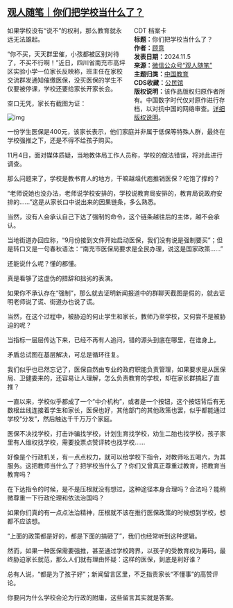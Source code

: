 <!--1730824116000-->
[观人随笔｜你们把学校当什么了？](https://chinadigitaltimes.net/chinese/712852.html)
------

<div style="width:42%;float:right;padding-left:20px;"><div class="su-spoiler su-spoiler-style-fancy su-spoiler-icon-chevron-circle su-spoiler-closed" data-scroll-offset="0" data-anchor-in-url="no"><div class="su-spoiler-title" tabindex="0" role="button"><span class="su-spoiler-icon"></span>CDT 档案卡</div><div class="su-spoiler-content su-u-clearfix su-u-trim"><strong>标题：</strong>你们把学校当什么了？<br><strong>作者：</strong><a href="https://chinadigitaltimes.net/space/观人随笔" target="_blank">顾意</a><br><strong>发表日期：</strong>2024.11.5<br><strong>来源：</strong><a href="https://web.archive.org/web/https://mp.weixin.qq.com/s/myuiYRvdIYu0S6iuwftIUA" target="_blank">微信公众号“观人随笔”</a><br><strong>主题归类：</strong><a href="https://chinadigitaltimes.net/space/中国教育" target="_blank">中国教育</a><br><strong>CDS收藏：</strong><a href="https://chinadigitaltimes.net/space/%E5%85%AC%E6%B0%91%E9%A6%86" target="_blank" rel="noopener">公民馆</a><br><strong>版权说明：</strong>该作品版权归原作者所有。中国数字时代仅对原作进行存档，以对抗中国的网络审查。<a href="https://chinadigitaltimes.net/chinese/copyright">详细版权说明</a>。</div></div></div><p>如果学校没有“说不”的权利，那么教育就永远无法雄起。</p><p>“你不买，天天群里催，小孩都被区别对待了，不买不行啊！”近日，四川省南充市高坪区实验小学一位家长反映称，班主任在家校交流群发通知催缴医保，没买医保的学生不仅要被停课，学校还要给家长开家长会。</p><p>空口无凭，家长有截图为证：</p><p><img decoding="async" src="https://chinadigitaltimes.net/chinese/files/2024/11/post-712852-672a471ddee67." alt="img"></p><p>一份学生医保是400元，该家长表示，他们家庭并非属于低保等特殊人群，最终在学校强推之下，还是不得不给孩子购买。</p><p>11月4日，面对媒体质疑，当地教体局工作人员称，学校的做法错误，将对此进行调查。</p><p>那么问题来了，学校是教书育人的地方，干嘛越俎代庖推销医保？吃饱了撑的？</p><p>“老师说她也没办法，老师说学校安排的，学校说教育局安排的，教育局说政府安排的……”这是从家长口中说出来的因果链条，多么熟悉。</p><p>当然，没有人会承认自己下达了强制的命令，这个链条越往后的主体，越不会承认。</p><p>当地街道办回应称，“9月份接到文件开始启动医保，我们没有说是强制要买”；但是转口又是一句春秋语法：“南充市医保局要求是全民办理，说这是国家政策……”</p><p>还能说什么呢？懂的都懂。</p><p>真是看够了这虚伪的措辞和拙劣的表演。</p><p>如果你不承认存在“强制”，那么就去证明新闻报道中的群聊天截图是假的，就去证明老师说了谎、街道办也说了谎。</p><p>当然，在这个过程中，被胁迫的何止学生和家长，教师乃至学校，又何尝不是被胁迫的呢？</p><p>当指标一层层传达下来，已经不再有人追问，错的源头到底在哪里，在谁身上。</p><p>矛盾总试图在基层解决，可总是循环往复。</p><p>我们似乎也已然忘记了，医保自然由专业的政府职能负责管理，如果要求是从医保局、卫健委来的，还容易让人理解，怎么负责教育的学校，却在家长群搞起了直推？</p><p>一直以来，学校似乎都成了一个“中介机构”，或者是一个按钮，这个按钮背后有无数根丝线连接着学生和家长，医保也好，其他部门的其他政策也罢，似乎都能通过学校“分发”，然后触达千千万万个家庭。</p><p>医保不决找学校，打击诈骗找学校，计划生育找学校，劝生二胎也找学校，孩子家里有人维权找学校，需要投票点赞评转也找学校……</p><p>好像是个行政机关，有一点点权力，就可以给学校下指令，对教师吆五喝六，为其服务。这把教师当什么了？把学校当什么了？你们又曾真正尊重过教育，把教育当教育吗？</p><p>在下达指令的时候，是不是压根就没有想过，这种途径本身合理吗？合法吗？能稍微尊重一下行政伦理和依法治国吗？</p><p>如果你们真的有一点点法治精神，压根就不该在推行医保政策的时候想到学校，想都不应该想。</p><p>“上面的政策都是好的，都是下面的搞砸了”，我们也经常听到这种逻辑。</p><p>然而，如果一种医保需要强推，甚至通过学校跨界，以孩子的受教育权为筹码，最终胁迫家长就范，那么人们就有理由怀疑：这样的医保，到底是利好谁？</p><p>总有人说，“都是为了孩子好”；新闻留言区里，不乏指责家长“不懂事”的高赞评论。</p><p>你要问为什么学校会沦为行政的附庸，这些留言其实就是答案。</p><div class="addtoany_share_save_container addtoany_content addtoany_content_bottom"><div class="a2a_kit a2a_kit_size_32 addtoany_list" data-a2a-url="https://chinadigitaltimes.net/chinese/712852.html" data-a2a-title="观人随笔｜你们把学校当什么了？"><a class="a2a_button_facebook" href="https://www.addtoany.com/add_to/facebook?linkurl=https%3A%2F%2Fchinadigitaltimes.net%2Fchinese%2F712852.html&amp;linkname=%E8%A7%82%E4%BA%BA%E9%9A%8F%E7%AC%94%EF%BD%9C%E4%BD%A0%E4%BB%AC%E6%8A%8A%E5%AD%A6%E6%A0%A1%E5%BD%93%E4%BB%80%E4%B9%88%E4%BA%86%EF%BC%9F" title="Facebook" rel="nofollow noopener" target="_blank"></a><a class="a2a_button_twitter" href="https://www.addtoany.com/add_to/twitter?linkurl=https%3A%2F%2Fchinadigitaltimes.net%2Fchinese%2F712852.html&amp;linkname=%E8%A7%82%E4%BA%BA%E9%9A%8F%E7%AC%94%EF%BD%9C%E4%BD%A0%E4%BB%AC%E6%8A%8A%E5%AD%A6%E6%A0%A1%E5%BD%93%E4%BB%80%E4%B9%88%E4%BA%86%EF%BC%9F" title="Twitter" rel="nofollow noopener" target="_blank"></a><a class="a2a_button_telegram" href="https://www.addtoany.com/add_to/telegram?linkurl=https%3A%2F%2Fchinadigitaltimes.net%2Fchinese%2F712852.html&amp;linkname=%E8%A7%82%E4%BA%BA%E9%9A%8F%E7%AC%94%EF%BD%9C%E4%BD%A0%E4%BB%AC%E6%8A%8A%E5%AD%A6%E6%A0%A1%E5%BD%93%E4%BB%80%E4%B9%88%E4%BA%86%EF%BC%9F" title="Telegram" rel="nofollow noopener" target="_blank"></a><a class="a2a_button_reddit" href="https://www.addtoany.com/add_to/reddit?linkurl=https%3A%2F%2Fchinadigitaltimes.net%2Fchinese%2F712852.html&amp;linkname=%E8%A7%82%E4%BA%BA%E9%9A%8F%E7%AC%94%EF%BD%9C%E4%BD%A0%E4%BB%AC%E6%8A%8A%E5%AD%A6%E6%A0%A1%E5%BD%93%E4%BB%80%E4%B9%88%E4%BA%86%EF%BC%9F" title="Reddit" rel="nofollow noopener" target="_blank"></a><a class="a2a_button_whatsapp" href="https://www.addtoany.com/add_to/whatsapp?linkurl=https%3A%2F%2Fchinadigitaltimes.net%2Fchinese%2F712852.html&amp;linkname=%E8%A7%82%E4%BA%BA%E9%9A%8F%E7%AC%94%EF%BD%9C%E4%BD%A0%E4%BB%AC%E6%8A%8A%E5%AD%A6%E6%A0%A1%E5%BD%93%E4%BB%80%E4%B9%88%E4%BA%86%EF%BC%9F" title="WhatsApp" rel="nofollow noopener" target="_blank"></a><a class="a2a_button_email" href="https://www.addtoany.com/add_to/email?linkurl=https%3A%2F%2Fchinadigitaltimes.net%2Fchinese%2F712852.html&amp;linkname=%E8%A7%82%E4%BA%BA%E9%9A%8F%E7%AC%94%EF%BD%9C%E4%BD%A0%E4%BB%AC%E6%8A%8A%E5%AD%A6%E6%A0%A1%E5%BD%93%E4%BB%80%E4%B9%88%E4%BA%86%EF%BC%9F" title="Email" rel="nofollow noopener" target="_blank"></a><a class="a2a_button_copy_link" href="https://www.addtoany.com/add_to/copy_link?linkurl=https%3A%2F%2Fchinadigitaltimes.net%2Fchinese%2F712852.html&amp;linkname=%E8%A7%82%E4%BA%BA%E9%9A%8F%E7%AC%94%EF%BD%9C%E4%BD%A0%E4%BB%AC%E6%8A%8A%E5%AD%A6%E6%A0%A1%E5%BD%93%E4%BB%80%E4%B9%88%E4%BA%86%EF%BC%9F" title="Copy Link" rel="nofollow noopener" target="_blank"></a><a class="a2a_dd addtoany_share_save addtoany_share" href="https://www.addtoany.com/share"></a></div></div>
